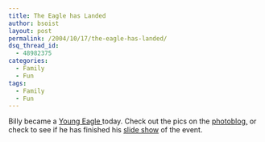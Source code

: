 ```yaml
---
title: The Eagle has Landed
author: bsoist
layout: post
permalink: /2004/10/17/the-eagle-has-landed/
dsq_thread_id:
  - 48982375
categories:
  - Family
  - Fun
tags:
  - Family
  - Fun
---
```

Billy became a [Young Eagle ][1] today. Check out the pics on the [photoblog,][2] or check to see if he has finished his <a href="http://soistmann.com/?billy/eaa.html" target="_top">slide show</a> of the event.

 [1]: http://www.eaa.org/youngeagles/
 [2]: http://bsoist.freeshell.org/whatisee/
